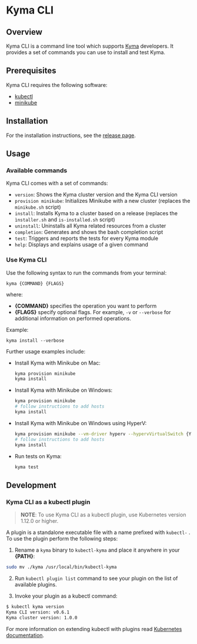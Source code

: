 # Kyma CLI

## Overview

Kyma CLI is a command line tool which supports [Kyma](https://github.com/kyma-project/kyma) developers. It provides a set of commands you can use to install and test Kyma. 

## Prerequisites

Kyma CLI requires the following software:
- [kubectl](https://github.com/kubernetes/kubectl) 
- [minikube](https://github.com/kubernetes/minikube) 

## Installation

For the installation instructions, see the [release page](https://github.com/kyma-project/cli/releases).

## Usage

### Available commands

Kyma CLI comes with a set of commands:

- `version`: Shows the Kyma cluster version and the Kyma CLI version
- `provision minikube`: Initializes Minikube with a new cluster (replaces the `minikube.sh` script) 
- `install`: Installs Kyma to a cluster based on a release (replaces the `ìnstaller.sh` and `is-installed.sh` script)
- `uninstall`: Uninstalls all Kyma related resources from a cluster
- `completion`: Generates and shows the bash completion script
- `test`: Triggers and reports the tests for every Kyma module
- `help`: Displays and explains usage of a given command


### Use Kyma CLI

Use the following syntax to run the commands from your terminal:

```
kyma {COMMAND} {FLAGS}
```
where:

* **{COMMAND}** specifies the operation you want to perform
* **{FLAGS}** specify optional flags. For example, `-v` or `--verbose` for additional information on performed operations.

Example:

```
kyma install --verbose
```

Further usage examples include:

* Install Kyma with Minikube on Mac:

    ```bash
    kyma provision minikube
    kyma install
    ```

* Install Kyma with Minikube on Windows:

    ```bash
    kyma provision minikube
    # follow instructions to add hosts
    kyma install
    ```

* Install Kyma with Minikube on Windows using HyperV:

    ```bash
    kyma provision minikube --vm-driver hyperv --hypervVirtualSwitch {YOUR_SWITCH_NAME}
    # follow instructions to add hosts
    kyma install
    ```

 * Run tests on Kyma:
    ```bash
    kyma test
    ```

## Development

### Kyma CLI as a kubectl plugin

> **NOTE**: To use Kyma CLI as a kubectl plugin, use Kubernetes version 1.12.0 or higher.

A plugin is a standalone executable file with a name prefixed with `kubectl-` . To use the plugin perform the following steps:

1. Rename a `kyma` binary to `kubectl-kyma` and place it anywhere in your **{PATH}**:

```bash
sudo mv ./kyma /usr/local/bin/kubectl-kyma
```

2. Run `kubectl plugin list` command to see your plugin on the list of available plugins.

3. Invoke your plugin as a kubectl command:

```bash
$ kubectl kyma version
Kyma CLI version: v0.6.1
Kyma cluster version: 1.0.0
```

For more information on extending kubectl with plugins read [Kubernetes documentation](https://kubernetes.io/docs/tasks/extend-kubectl/kubectl-plugins/).
